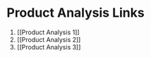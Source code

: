 # Product Analysis Links



1. [[Product Analysis 1]]
2. [[Product Analysis 2]]
3. [[Product Analysis 3]]



